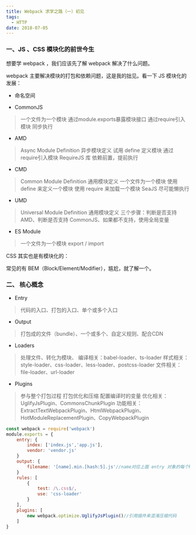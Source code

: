 ```yaml
---
title: Webpack 求学之路（一）初见
tags:
  - HTTP
date: 2018-07-05
---
```


### 一、JS 、CSS 模块化的前世今生
想要学 webpack ，我们应该先了解 webpack 解决了什么问题。

webpack 主要解决模块的打包和依赖问题，这是我的拙见。看一下 JS 模块化的发展：

- 命名空间

- CommonJS
> 一个文件为一个模块
> 通过module.exports暴露模块接口
> 通过require引入模块
> 同步执行
<!-- more -->
- AMD
> Async Module Definition 异步模块定义
> 试用 define 定义模块
> 通过require引入模块
> RequireJS 库
> 依赖前置，提前执行

- CMD
> Common Module Definition 通用模块定义
> 一个文件为一个模块
> 使用 define 来定义一个模块
> 使用 require 来加载一个模块
> SeaJS
> 尽可能懒执行

- UMD
> Universal Module Definition 通用模块定义
> 三个步骤：判断是否支持AMD、判断是否支持 CommonJS、如果都不支持，使用全局变量

- ES Module
> 一个文件为一个模块
> export / import

CSS 其实也是有模块化的：

常见的有 BEM（Block/Element/Modifier），尴尬，就了解一个。

### 二、 核心概念
- Entry
> 代码的入口、打包的入口、单个或多个入口

- Output
> 打包成的文件（bundle）、一个或多个、自定义规则、配合CDN  

- Loaders
> 处理文件、转化为模块、
> 编译相关：babel-loader、ts-loader
> 样式相关：style-loader、css-loader、less-loader、postcss-loader
> 文件相关：file-loader、url-loader

- Plugins
> 参与整个打包过程
> 打包优化和压缩
> 配置编译时的变量
> 优化相关：UglifyJsPlugin、CommonsChunkPlugin
> 功能相关：ExtractTextWebpackPlugin、HtmlWebpackPlugin、HotModuleReplacementPlugin、CopyWebpackPlugin

```js
const webpack = require('webpack')
module.exports = {
    entry: {
        index: ['index.js','app.js'],
        vendor: 'vendor.js'
    }
    output: {
        filename: '[name].min.[hash:5].js'//name对应上面 entry 对象的每个key
    }
    rules: [
        {
            test: /\.css$/,
            use: 'css-loader'
        }
    ],
    plugins: [
        new webpack.optimize.UglifyJsPlugin()//引用插件来混淆压缩代码
    ]
}
```

